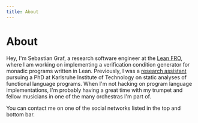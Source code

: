 ```yaml
---
title: About
---
```

# About

Hey, I'm Sebastian Graf, a research software engineer at the [Lean FRO](https://lean-fro.org/team/), where I am working on implementing a verification condition generator for monadic programs written in Lean.
Previously, I was a [research assistant](https://pp.ipd.kit.edu/person.php?id=174&lang=en) pursuing a PhD at Karlsruhe Institute of Technology on static analyses of functional language programs.
When I'm not hacking on program language implementations, I'm probably having a great time with my trumpet and fellow musicians in one of the many orchestras I'm part of.

You can contact me on one of the social networks listed in the top and bottom bar.
